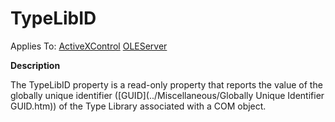 




<h1 class="heading"><span class="name">TypeLibID</span></h1>

Applies To: [ActiveXControl](./activexcontrol.md) [OLEServer](./oleserver.md)


**Description**


The TypeLibID property is a read-only property that reports the value of the globally unique identifier ([GUID](../Miscellaneous/Globally Unique Identifier GUID.htm)) of the Type Library associated with a COM object.



